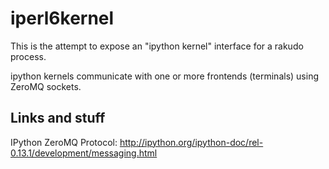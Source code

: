 iperl6kernel
============

This is the attempt to expose an "ipython kernel" interface for a rakudo process.

ipython kernels communicate with one or more frontends (terminals) using ZeroMQ sockets.

Links and stuff
---------------

IPython ZeroMQ Protocol: http://ipython.org/ipython-doc/rel-0.13.1/development/messaging.html
